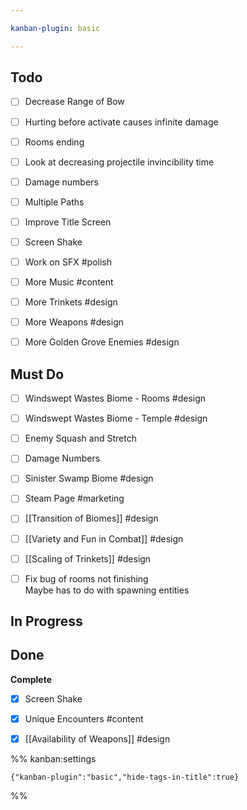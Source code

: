 ```yaml
---

kanban-plugin: basic

---
```


## Todo

- [ ] Decrease Range of Bow
- [ ] Hurting before activate causes infinite damage
- [ ] Rooms ending
- [ ] Look at decreasing projectile invincibility time
- [ ] Damage numbers
- [ ] Multiple Paths
- [ ] Improve Title Screen
- [ ] Screen Shake
- [ ] Work on SFX #polish
- [ ] More Music #content
- [ ] More Trinkets #design
- [ ] More Weapons #design
- [ ] More Golden Grove Enemies #design


## Must Do

- [ ] Windswept Wastes Biome - Rooms #design
- [ ] Windswept Wastes Biome - Temple #design
- [ ] Enemy Squash and Stretch
- [ ] Damage Numbers
- [ ] Sinister Swamp Biome #design
- [ ] Steam Page #marketing
- [ ] [[Transition of Biomes]] #design
- [ ] [[Variety and Fun in Combat]] #design
- [ ] [[Scaling of Trinkets]] #design
- [ ] Fix bug of rooms not finishing<br>Maybe has to do with spawning entities


## In Progress



## Done

**Complete**
- [x] Screen Shake
- [x] Unique Encounters #content
- [x] [[Availability of Weapons]] #design




%% kanban:settings
```
{"kanban-plugin":"basic","hide-tags-in-title":true}
```
%%